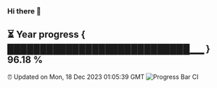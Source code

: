 ### Hi there 👋
⏳ Year progress { ████████████████████████████▁▁ } 96.18 %
---
⏰ Updated on Mon, 18 Dec 2023 01:05:39 GMT
![Progress Bar CI](https://github.com/liununu/liununu/workflows/Progress%20Bar%20CI/badge.svg)

